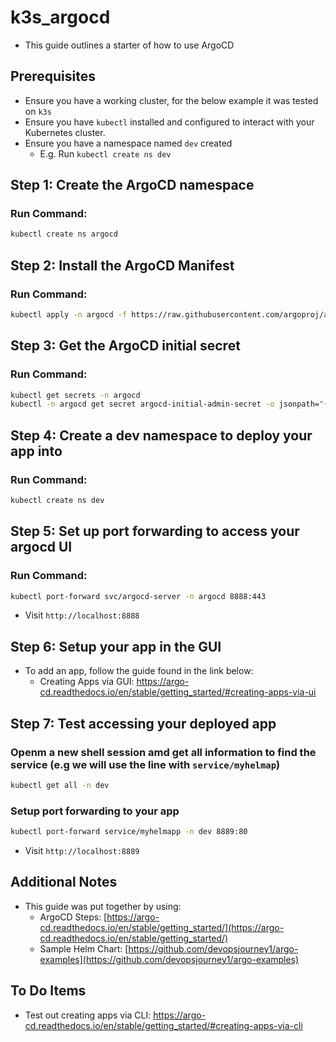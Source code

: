 # k3s_argocd
- This guide outlines a starter of how to use ArgoCD

## Prerequisites
- Ensure you have a working cluster, for the below example it was tested on `k3s`
- Ensure you have `kubectl` installed and configured to interact with your Kubernetes cluster.
- Ensure you have a namespace named `dev` created
    - E.g. Run `kubectl create ns dev`
 
## Step 1: Create the ArgoCD namespace

### Run Command:
```bash
kubectl create ns argocd
```

## Step 2: Install the ArgoCD Manifest

### Run Command:
```bash
kubectl apply -n argocd -f https://raw.githubusercontent.com/argoproj/argo-cd/stable/manifests/install.yaml
```

## Step 3: Get the ArgoCD initial secret

### Run Command:
```bash
kubectl get secrets -n argocd
kubectl -n argocd get secret argocd-initial-admin-secret -o jsonpath="{.data.password}" | base64 -d
```

## Step 4: Create a dev namespace to deploy your app into

### Run Command:
```bash
kubectl create ns dev
```

## Step 5: Set up port forwarding to access your argocd UI

### Run Command:
```bash
kubectl port-forward svc/argocd-server -n argocd 8888:443
```

- Visit `http://localhost:8888`

## Step 6: Setup your app in the GUI 
- To add an app, follow the guide found in the link below:
   - Creating Apps via GUI: https://argo-cd.readthedocs.io/en/stable/getting_started/#creating-apps-via-ui

## Step 7: Test accessing your deployed app

### Openm a new shell session amd get all information to find the service (e.g we will use the line with `service/myhelmap`)
```bash
kubectl get all -n dev
```

### Setup port forwarding to your app
```bash
kubectl port-forward service/myhelmapp -n dev 8889:80
```

- Visit `http://localhost:8889`

 
## Additional Notes
- This guide was put together by using:
  - ArgoCD Steps: [https://argo-cd.readthedocs.io/en/stable/getting_started/](https://argo-cd.readthedocs.io/en/stable/getting_started/)
  - Sample Helm Chart: [https://github.com/devopsjourney1/argo-examples](https://github.com/devopsjourney1/argo-examples)

## To Do Items
- Test out creating apps via CLI: https://argo-cd.readthedocs.io/en/stable/getting_started/#creating-apps-via-cli
